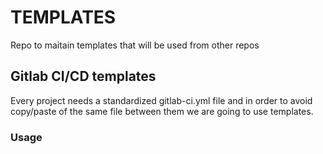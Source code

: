 # TEMPLATES
Repo to maitain templates that will be used from other repos
## Gitlab CI/CD templates
Every project needs a standardized gitlab-ci.yml file and in order to avoid copy/paste of the same file between them we are going to use templates.
### Usage
